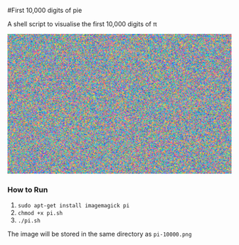 #First 10,000 digits of pie

A shell script to visualise the first 10,000 digits of π

![img](https://github.com/RudraNilBasu/bash-scripts/blob/master/pi_1000/pi-100k.png)

### How to Run

1. `sudo apt-get install imagemagick pi`
2. `chmod +x pi.sh`
3. `./pi.sh`

The image will be stored in the same directory as `pi-10000.png`
